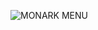 ![MONARK MENU](https://github.com/Tz4587/Tz4587/assets/150562590/c3977b80-8b5a-4ff2-b2a5-821cf6ccc4b1)
